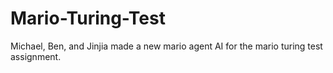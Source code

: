 # Mario-Turing-Test
Michael, Ben, and Jinjia made a new mario agent AI for the mario turing test assignment. 
